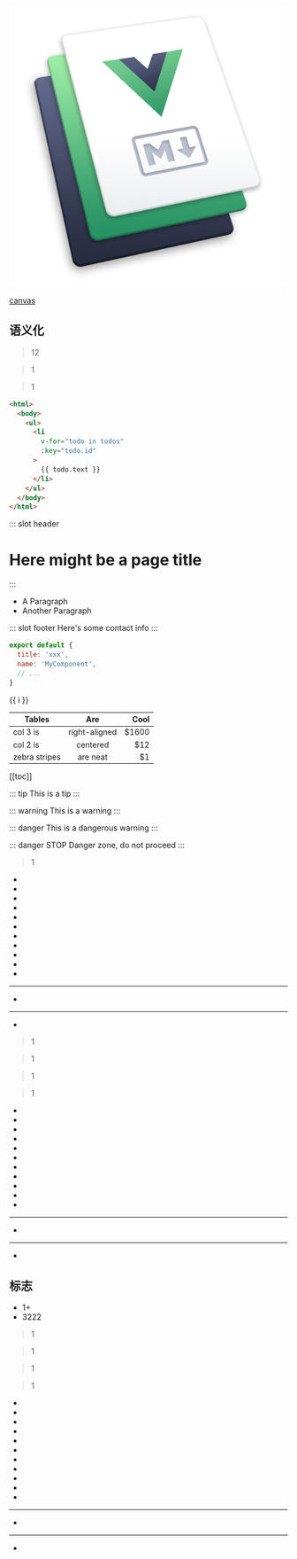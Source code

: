 
![An image](../images/hero.png)

[canvas](./canvas.md)

## 语义化

>12

> 1

> 1

```html
<html>
  <body>
    <ul>
      <li
        v-for="todo in todos"
        :key="todo.id"
      >
        {{ todo.text }}
      </li>
    </ul>
  </body>
</html>
```

::: slot header
# Here might be a page title
:::

- A Paragraph
- Another Paragraph

::: slot footer
Here's some contact info
:::

``` js
export default {
  title: 'xxx',
  name: 'MyComponent',
  // ...
}
```

<span v-for="i in 3">{{ i }} </span>

| Tables        | Are           | Cool  |
| ------------- |:-------------:| -----:|
| col 3 is      | right-aligned | $1600 |
| col 2 is      | centered      |   $12 |
| zebra stripes | are neat      |    $1 |

[[toc]]

::: tip
This is a tip
:::

::: warning
This is a warning
:::

::: danger
This is a dangerous warning
:::

::: danger STOP
Danger zone, do not proceed
:::

> 1
*
*
*
*
*
*
*
*
*

*
*
***

*
***
*

>1

> 1

> 1

> 1
*
*
*
*
*
*
*
*
*

*
*
***

*
***
*

## 标志

* 1+
* 3222

>1

> 1

> 1

> 1
*
*
*
*
*
*
*
*
*

*
*
***

*
***
*
